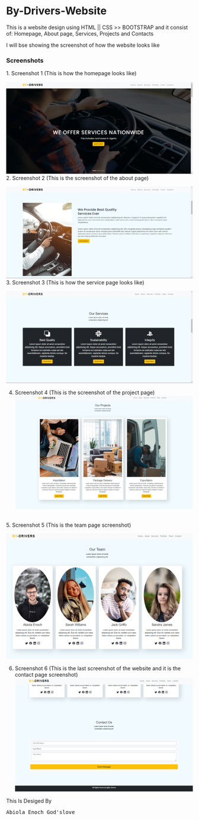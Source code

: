 # By-Drivers-Website
This is a website design using HTML || CSS >> BOOTSTRAP and it consist of:
Homepage, About page, Services, Projects and Contacts

I will bse showing the screenshot of how the website looks like
<h3>Screenshots</h3>
1. Screenshot 1 (This is how the homepage looks like)
<br>

![Homepage](screenshot/1.PNG)
2. Screenshot 2 (This is the screenshot of the about page)

![About](screenshot/2.PNG)
<br>
3. Screenshot 3 (This is how the service page looks like)

![Service](screenshot/3.PNG)
<br>

4. Screenshot 4 (This is the screenshot of the project page)
![Project page](screenshot/4.PNG)
<br>
5. Screenshot 5 (This is the team page screenshot)

![Team Page](screenshot/5.PNG)
<br>

6. Screenshot 6 (This is the last screenshot of the website and it is the contact page screenshot)
![Contact page](screenshot/6.PNG)


<p>This Is Desiged By <pre>Abiola Enoch God'slove</pre></p>
